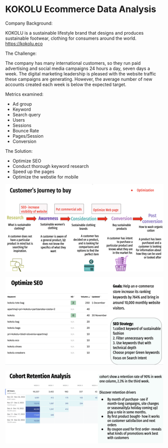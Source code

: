 # KOKOLU Ecommerce Data Analysis

Company Background:  

KOKOLU is a sustainable lifestyle brand that designs and produces sustainable footwear, clothing for consumers around the world.
https://kokolu.eco

The Challenge:

The company has many international customers, so they run paid advertising and social media campaigns 24 hours a day, seven days a week. The digital marketing leadership is pleased with the website traffic these campaigns are generating. However, the average number of new accounts created each week is below the expected target.

Metrics examined:
- Ad group
- Keyword
- Search query
- Users
- Sessions
- Bounce Rate
- Pages/Session
- Conversion

The Solution:

- Optimize SEO
- Conduct thorough keyword research
- Speed up the pages
- Optimize the webstie for mobile


![Logo](https://github.com/JerylLee/Ecommerce-process-flow-analysis/blob/main/Screen%20Shot%202022-12-25%20at%205.37.19%20AM.png?raw=true)

![Logo](https://github.com/JerylLee/Ecommerce-process-flow-analysis/blob/main/Screen%20Shot%202022-12-25%20at%205.37.31%20AM.png?raw=true)

![Logo](https://github.com/JerylLee/Ecommerce-process-flow-analysis/blob/main/Screen%20Shot%202022-12-25%20at%205.37.58%20AM.png?raw=true)


